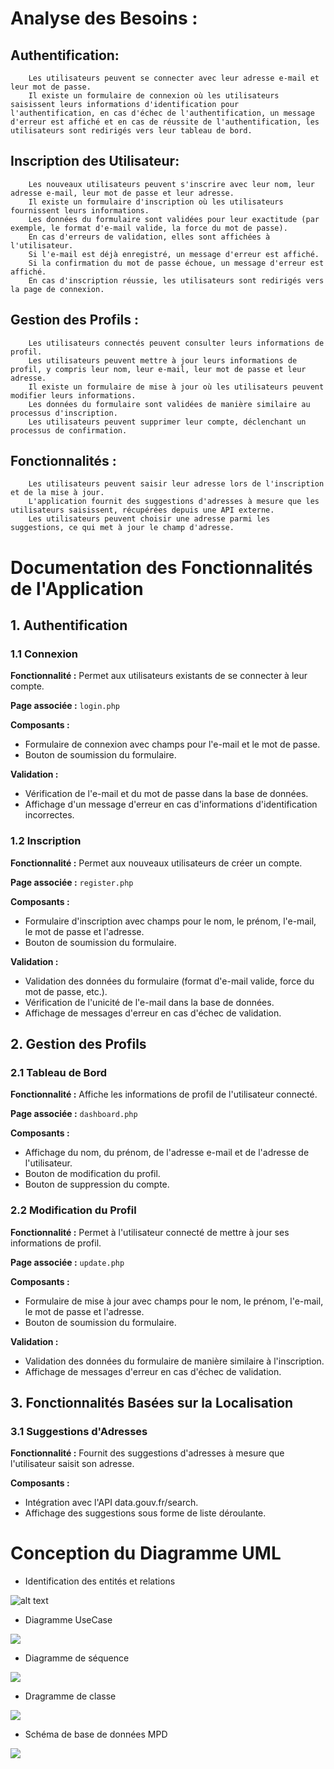 # Analyse des Besoins : 
## Authentification:
        Les utilisateurs peuvent se connecter avec leur adresse e-mail et leur mot de passe.
        Il existe un formulaire de connexion où les utilisateurs saisissent leurs informations d'identification pour l'authentification, en cas d'échec de l'authentification, un message d'erreur est affiché et en cas de réussite de l'authentification, les utilisateurs sont redirigés vers leur tableau de bord.
## Inscription des Utilisateur:
        Les nouveaux utilisateurs peuvent s'inscrire avec leur nom, leur adresse e-mail, leur mot de passe et leur adresse.
        Il existe un formulaire d'inscription où les utilisateurs fournissent leurs informations.
        Les données du formulaire sont validées pour leur exactitude (par exemple, le format d'e-mail valide, la force du mot de passe).
        En cas d'erreurs de validation, elles sont affichées à l'utilisateur.
        Si l'e-mail est déjà enregistré, un message d'erreur est affiché.
        Si la confirmation du mot de passe échoue, un message d'erreur est affiché.
        En cas d'inscription réussie, les utilisateurs sont redirigés vers la page de connexion.
##  Gestion des Profils :
        Les utilisateurs connectés peuvent consulter leurs informations de profil.
        Les utilisateurs peuvent mettre à jour leurs informations de profil, y compris leur nom, leur e-mail, leur mot de passe et leur adresse.
        Il existe un formulaire de mise à jour où les utilisateurs peuvent modifier leurs informations.
        Les données du formulaire sont validées de manière similaire au processus d'inscription.
        Les utilisateurs peuvent supprimer leur compte, déclenchant un processus de confirmation.
##  Fonctionnalités :
        Les utilisateurs peuvent saisir leur adresse lors de l'inscription et de la mise à jour.
        L'application fournit des suggestions d'adresses à mesure que les utilisateurs saisissent, récupérées depuis une API externe.
        Les utilisateurs peuvent choisir une adresse parmi les suggestions, ce qui met à jour le champ d'adresse.
        
# Documentation des Fonctionnalités de l'Application

## 1. Authentification

### 1.1 Connexion

**Fonctionnalité :** Permet aux utilisateurs existants de se connecter à leur compte.

**Page associée :** `login.php`

**Composants :**
- Formulaire de connexion avec champs pour l'e-mail et le mot de passe.
- Bouton de soumission du formulaire.

**Validation :**
- Vérification de l'e-mail et du mot de passe dans la base de données.
- Affichage d'un message d'erreur en cas d'informations d'identification incorrectes.

### 1.2 Inscription

**Fonctionnalité :** Permet aux nouveaux utilisateurs de créer un compte.

**Page associée :** `register.php`

**Composants :**
- Formulaire d'inscription avec champs pour le nom, le prénom, l'e-mail, le mot de passe et l'adresse.
- Bouton de soumission du formulaire.

**Validation :**
- Validation des données du formulaire (format d'e-mail valide, force du mot de passe, etc.).
- Vérification de l'unicité de l'e-mail dans la base de données.
- Affichage de messages d'erreur en cas d'échec de validation.

## 2. Gestion des Profils

### 2.1 Tableau de Bord

**Fonctionnalité :** Affiche les informations de profil de l'utilisateur connecté.

**Page associée :** `dashboard.php`

**Composants :**
- Affichage du nom, du prénom, de l'adresse e-mail et de l'adresse de l'utilisateur.
- Bouton de modification du profil.
- Bouton de suppression du compte.

### 2.2 Modification du Profil

**Fonctionnalité :** Permet à l'utilisateur connecté de mettre à jour ses informations de profil.

**Page associée :** `update.php`

**Composants :**
- Formulaire de mise à jour avec champs pour le nom, le prénom, l'e-mail, le mot de passe et l'adresse.
- Bouton de soumission du formulaire.

**Validation :**
- Validation des données du formulaire de manière similaire à l'inscription.
- Affichage de messages d'erreur en cas d'échec de validation.

## 3. Fonctionnalités Basées sur la Localisation

### 3.1 Suggestions d'Adresses

**Fonctionnalité :** Fournit des suggestions d'adresses à mesure que l'utilisateur saisit son adresse.

**Composants :**
- Intégration avec l'API data.gouv.fr/search.
- Affichage des suggestions sous forme de liste déroulante.

# Conception du Diagramme UML 
- Identification des entités et relations

  
![alt text](https://www.planttext.com/api/plantuml/png/TP0x3i8m38RtdCBAYZgmPYfI6ReX8GvWKGj5oWF5xeIu3voZ5oEe3uL7i_d__SM_hMeMJD9xfzJP8JESn3hBADGdk2d8RmDjOy06cQeGlG6MPCDbKgvfUFwgs2LYfhr7wxui7wMXGnv7_vb5lS-nTgEn4caLEsRPnb1WarBIRLCiFHhvW_8G-XgPXqT76geAz5OlUGpWPslsvw46D48VCgHKJQ5xN_a5)

- Diagramme UseCase


![](https://www.planttext.com/api/plantuml/png/VPDDRiCW48Ntd6BaJTj5Bj15bTIHgYugHR9o08h72Ge62uP5LFK-pRutyCKAvCyuZRqpyxvXtWFcZhWbtoh653O4PC3ApPQWbXO5IQEPsqdTSSjRwBZOyGrMj5S8iSprHY5ZN92ni2QffEE4tW9ti7PesKK4HRLtrF-q23N2obXgZ9AcW2y6uVCE1NT1zTOVB5fG3r8xOMKN9oXYk_Vh_ns2UzgY9jb8mI_OOhIOiuich6yZZT1PqqW5_khYsE0aMQLoZd-OEZIUnC-I__1IzR_au_32j1tX3Lmga-fbAhD4nrXXDdiP1WBFK9q2ivYhnlwZ5CD-MeUJ2GUKYpElGLeQxRoYeSESoEq5uZQI7CWjnIr68HnT3ir5xF4r9XPkpZ9CtX_GFINPZRifRMvkGZaoDQ4SkRcZ_6R3Tp2kdv_0aXF_JFUY8YDsAK87KZV6jicS2vGRtX5N933sdwEkuoF-0m00)

- Diagramme de séquence


![](https://cdn-0.plantuml.com/plantuml/png/ZP9DZfn038NtTGgBJQzoWIpoCvsPLHPHZphx2XZYg70XszNAv4RiSmCk5WEJxc6GeaY0eEptrVEZFgX5iTAd46lB0cUZH1eDYq1KE8TlkN0JvGcgXonzIP44eJaGQoqq66MkviOJTgI6CZU5EhD9Jb0TvvVfTtBQqdLS2mab81kPK--YEi-lp3oDg4lVfximH36gQOXiK7s9tTBaOCQVV_Vyd3lYkHJ26TwystY0jt3F9lWB51M8Mr-BvafTEVrW63O21zpikVmnbnxD4P0Gskli8SHay28Bv4j-caPu7m3-2VmwZK8jeSp07sYPuVXuUd3PJBmNmIBkBh9kTrp8y9Ard_LZsrBz7UMLCbwmzYK5NEaEmgIuvtdYIsAoO6K67ShjABXWTNdhw94DP1gBAZqx1AViflQFbfwpz-YTYnk6A_Tkhd_M0ITiIAZpmWL58KKONfy6Prm7-_-e2aEFgWlii0QqWhW9wzFlFm00)

- Dragramme de classe


![](https://www.planttext.com/api/plantuml/png/nLHDJyCm3BttL-JOQTiVw04DRK9C0Z41EqzPutOHQLmvwM1y_7UIhj2iA-K6FLIDd_rilxYU6Sl9LeMAebHnOzWjbtgEsX8g1SJU8kQUAIkS-G5eBrD8Qf_cKCDZjjcag8sbAhNngB6j3L3BvCmVOOuc_Zk1s2QTY07g7TT2mOARtHOvYSlKIjGTz1voQInGBtY3kTIzoBeKt48lD5Te-X57XvNjXQwn26DQ4KwR_TQX59YmrU9keFiSx4fWF0hzgEdMiyRdMawOnY9XZaZgVC9AWfCp5mJ6G6i0Tzygy7S5FoE9rkAgoYGLgmxWQYha2uYcAkLb_h6aNv9qk5pNdc2fCpIzTD95IcqxOLLzdr-HGu7_f55wdAeKAsq7-mf6nqfbceaPCyErjF8LbhgiR2pzEqXr_6XSzq0oEymDPO_u13gOA0taP3f7zbn9B-3nRt8-Rf2la8hupxJYHFpWU-zifkdq_U9a4uLRfGOxw-GSzp96qGoqy0lm4m00)

- Schéma de base de données MPD


![](https://www.planttext.com/api/plantuml/png/LOr12e0m30JlUKNkqW_qr4_uW4A31DfKaeY8-7TxadfPPeU5JUPP_MWLWCJPBroD56z0N91BH1OV7C88wIsYkR9ie-rAVq4jSvq7sUpiMYQLYv8PVUO1I2HbtBy0)
